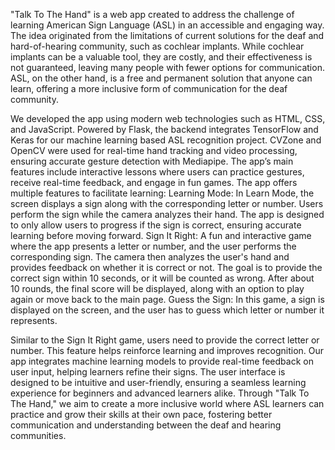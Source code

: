 "Talk To The Hand" is a web app created to address the challenge of learning American Sign Language (ASL) in an accessible and engaging way. The idea originated from the limitations of current solutions for the deaf and hard-of-hearing community, such as cochlear implants. While cochlear implants can be a valuable tool, they are costly, and their effectiveness is not guaranteed, leaving many people with fewer options for communication. ASL, on the other hand, is a free and permanent solution that anyone can learn, offering a more inclusive form of communication for the deaf community. 

We developed the app using modern web technologies such as HTML, CSS, and JavaScript. Powered by Flask, the backend integrates TensorFlow and Keras for our machine learning based ASL recognition project. CVZone and OpenCV were used for real-time hand tracking and video processing, ensuring accurate gesture detection with Mediapipe. The app’s main features include interactive lessons where users can practice gestures, receive real-time feedback, and engage in fun games. The app offers multiple features to facilitate learning: Learning Mode: In Learn Mode, the screen displays a sign along with the corresponding letter or number. Users perform the sign while the camera analyzes their hand. The app is designed to only allow users to progress if the sign is correct, ensuring accurate learning before moving forward. Sign It Right: A fun and interactive game where the app presents a letter or number, and the user performs the corresponding sign. The camera then analyzes the user's hand and provides feedback on whether it is correct or not. The goal is to provide the correct sign within 10 seconds, or it will be counted as wrong. After about 10 rounds, the final score will be displayed, along with an option to play again or move back to the main page. Guess the Sign: In this game, a sign is displayed on the screen, and the user has to guess which letter or number it represents. 

Similar to the Sign It Right game, users need to provide the correct letter or number. This feature helps reinforce learning and improves recognition. Our app integrates machine learning models to provide real-time feedback on user input, helping learners refine their signs. The user interface is designed to be intuitive and user-friendly, ensuring a seamless learning experience for beginners and advanced learners alike. Through "Talk To The Hand," we aim to create a more inclusive world where ASL learners can practice and grow their skills at their own pace, fostering better communication and understanding between the deaf and hearing communities.

